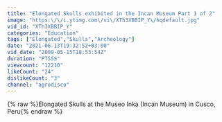 ```yaml
---
title: "Elongated Skulls exhibited in the Incan Museum Part 1 of 2"
image: "https:\/\/i.ytimg.com\/vi\/XTh3XBBIP_Y\/hqdefault.jpg"
vid_id: "XTh3XBBIP_Y"
categories: "Education"
tags: ["Elongated","Skulls","Archeology"]
date: "2021-06-13T19:32:52+03:00"
vid_date: "2009-05-15T18:53:54Z"
duration: "PT55S"
viewcount: "12210"
likeCount: "24"
dislikeCount: "3"
channel: "agrodisco"
---
```

{% raw %}Elongated Skulls at the Museo Inka (Incan Museum) in Cusco, Peru{% endraw %}
